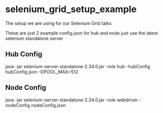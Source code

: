 selenium_grid_setup_example
===========================

The setup we are using for our Selenium Grid talks

These are just 2 example config.json for hub and node just use the latest selenium standalone server 


## Hub Config

java -jar selenium-server-standalone-2.34.0.jar -role hub -hubConfig hubConfig.json -DPOOL_MAX=512

## Node Config


java -jar selenium-server-standalone-2.34.0.jar -role webdriver -nodeConfig nodeConfig.json 
